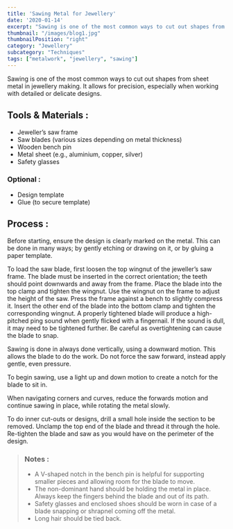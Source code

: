 ```yaml
---
title: 'Sawing Metal for Jewellery'
date: '2020-01-14'
excerpt: "Sawing is one of the most common ways to cut out shapes from sheet metal..."
thumbnail: "/images/blog1.jpg"
thumbnailPosition: "right"
category: "Jewellery"
subcategory: "Techniques"
tags: ["metalwork", "jewellery", "sawing"]
---
```


Sawing is one of the most common ways to cut out shapes from sheet metal in jewellery making. It allows for precision, especially when working with detailed or delicate designs.

## Tools & Materials :

- Jeweller’s saw frame
- Saw blades (various sizes depending on metal thickness)
- Wooden bench pin
- Metal sheet (e.g., aluminium, copper, silver)
- Safety glasses

### Optional :
- Design template
- Glue (to secure template)

## Process :
Before starting, ensure the design is clearly marked on the metal. This can be done in many ways; by gently etching or drawing on it, or by gluing a paper template.

To load the saw blade, first loosen the top wingnut of the jeweller’s saw frame. The blade must be inserted in the correct orientation; the teeth should point downwards and away from the frame. Place the blade into the top clamp and tighten the wingnut. Use the wingnut on the frame to adjust the height of the saw. Press the frame against a bench to slightly compress it. Insert the other end of the blade into the bottom clamp and tighten the corresponding wingnut. A properly tightened blade will produce a high-pitched ping sound when gently flicked with a fingernail. If the sound is dull, it may need to be tightened further. Be careful as overtightening can cause the blade to snap.

Sawing is done in always done vertically, using a downward motion. This allows the blade to do the work. Do not force the saw forward, instead apply gentle, even pressure.

To begin sawing, use a light up and down motion to create a notch for the blade to sit in.

When navigating corners and curves, reduce the forwards motion and continue sawing in place, while rotating the metal slowly.

To do inner cut-outs or designs, drill a small hole inside the section to be removed. Unclamp the top end of the blade and thread it through the hole. Re-tighten the blade and saw as you would have on the perimeter of the design.

> ### Notes :
> - A V-shaped notch in the bench pin is helpful for supporting smaller pieces and allowing room for the blade to move.
> - The non-dominant hand should be holding the metal in place. Always keep the fingers behind the blade and out of its path.
> - Safety glasses and enclosed shoes should be worn in case of a blade snapping or shrapnel coming off the metal.
> - Long hair should be tied back.
